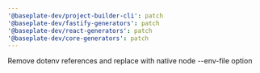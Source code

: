 ```yaml
---
'@baseplate-dev/project-builder-cli': patch
'@baseplate-dev/fastify-generators': patch
'@baseplate-dev/react-generators': patch
'@baseplate-dev/core-generators': patch
---
```


Remove dotenv references and replace with native node --env-file option
